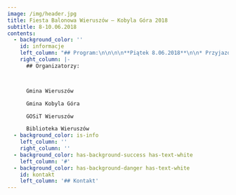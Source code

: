```yaml
---
image: /img/header.jpg
title: Fiesta Balonowa Wieruszów – Kobyla Góra 2018
subtitle: 8-10.06.2018
contents:
  - background_color: ''
    id: informacje
    left_column: "## Program:\n\n\n\n**Piątek 8.06.2018**\n\n* Przyjazd ekip: godz. 14-16 zakwaterowanie max 40 osób hotel Wagbunda – obiad ( gm. Kob.Gór)\n* 17.00 Oficjalne otwarcie fiesty – prezentacja załóg, sędziów, organizatorów spotkanie z mediami Hotel Wagabunda (GOSiT – Gm. Kob.Góra)\n* 18.30- 20.00 Loty nad Kobylą Górą (sędziowie i ekipy startujące)\n* 20.30 Stawianie balonów przy chacie nad Zalewem (sędziowie i ekipy startujące)\n* Pokaz ognia ( Biblioteka Wieruszów)\n* Ok. 22.00 kolacja w hotelu ( gm. Kob.Gór)\n* Zapewniamy tankowanie gazu w godz. 16.00-22.00 (ale na stacji w Wieruszowie, konieczne przejściówki)\n\n**Sobota:**\n\n* 4.30 Kawa + słodka bułka w hotelu ( gm. Kob.Gór)\n* 4.45 Wyjazd ekip do Wieruszowa(sędziowie i ekipy startujące)\n* 5.30 Odprawa załóg (sędziowie i ekipy startujące)\n* 6-8.00 Loty nad Wieruszowem (sędziowie i ekipy startujące)\n* 8-9 tankowanie załóg (Gmina Wieruszów)\n* 9.30 Wyjazd busem do Kobylej Góry (GOSiT)\n* 10.00 Śniadanie hotel ( gm. Kob.Gór)\n* 11-16 Czas wolny  dla załóg : ew. rowerki nad zalewem\n* 16.30 Wyjazd do Wieruszowa BUS(GOSiT)\n* 17.30 Odprawa załóg (sędziowie i ekipy startujące)\n* 18.30 -20.00 Loty balonów (sędziowie i ekipy startujące)\n* 20.00 Tankowanie (Wieruszów)\n* 20.30 Zbiórka załóg na rynku(sędziowie i ekipy startujące)\n* 20.45 Uroczyste podsumowanie zawodów wręczenie nagród i dyplomów GOSiT – Gm. Kob.Góra)\n* Pokaz ognia Biblioteka\n* 21.15 Przejazd na stadion GOSiT (GOSiT)\n* 21.30 Pokaz balonów na stadionie (GOSiT)\n* 22.30 Uroczysta kolacja WDK Wieruszów(Gmina Wieruszów)  \n* Powrót załóg do hotelu \n\n**Niedziela**\n\nDzień awaryjny w razie odwołania lotów z piątku lub soboty, postawienie balonu dla dzieci lub sponsorów wg. Indywidualnych uzgodnień \Ltankowanie - Wieruszów\n\nŚniadanie i obiad Gm. Kob.Góra"
    right_column: |-
      ## Organizatorzy:



      Gmina Wieruszów 

      Gmina Kobyla Góra 

      GOSiT Wieruszów

      Biblioteka Wieruszów
  - background_color: is-info
    left_column: ''
    right_column: ''
  - background_color: has-background-success has-text-white
    left_column: '#'
  - background_color: has-background-danger has-text-white
    id: kontakt
    left_column: '## Kontakt'
---
```


